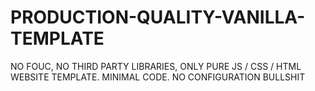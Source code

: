 # PRODUCTION-QUALITY-VANILLA-TEMPLATE
NO FOUC, NO THIRD PARTY LIBRARIES, ONLY PURE JS / CSS / HTML WEBSITE TEMPLATE. MINIMAL CODE. NO CONFIGURATION BULLSHIT
